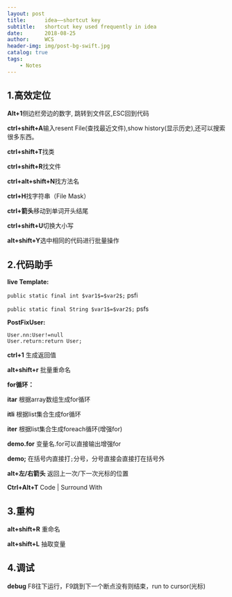 ```yaml
---
layout: post
title:      idea——shortcut key
subtitle:   shortcut key used frequently in idea
date:       2018-08-25
author:     WCS
header-img: img/post-bg-swift.jpg
catalog: true
tags:
    - Notes
---
```


## 1.高效定位

**Alt+1**侧边栏旁边的数字, 跳转到文件区,ESC回到代码  

**ctrl+shift+A**输入resent File(查找最近文件),show history(显示历史),还可以搜索很多东西。  

**ctrl+shift+T**找类  

**ctrl+shift+R**找文件  

**ctrl+alt+shift+N**找方法名  

**ctrl+H**找字符串（File Mask）  

**ctrl+箭头**移动到单词开头结尾  

**ctrl+shift+U**切换大小写  

**alt+shift+Y**选中相同的代码进行批量操作  


## 2.代码助手

**live Template:**  

`public static final int $var1$=$var2$;`    psfi  

`public static final String $var1$=$var2$;` psfs  

**PostFixUser:**  

`User.nn:User!=null`  
`User.return:return User;`  

**ctrl+1**          生成返回值  

**alt+shift+r**     批量重命名  

**for循环：**  

**itar**            根据array数组生成for循环  

**itli**            根据list集合生成for循环  

**iter**            根据list集合生成foreach循环(增强for)  

**demo.for**            变量名.for可以直接输出增强for  

**demo;**               在括号内直接打`;`分号，分号直接会直接打在括号外  

**alt+左/右箭头**    返回上一次/下一次光标的位置  

**Ctrl+Alt+T**      Code | Surround With  

## 3.重构

**alt+shift+R**     重命名  

**alt+shift+L**     抽取变量  

## 4.调试

**debug**   F8往下运行，F9跳到下一个断点没有则结束，run to cursor(光标)
